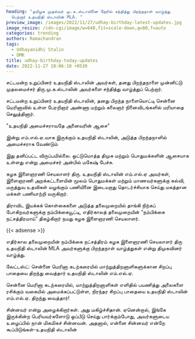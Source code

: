 ```yaml
---
heading: "தமிழக முதல்வர் மு.க.ஸ்டாலினை நேரில் சந்தித்து பிறந்தநாள் வாழ்த்து
  பெற்றார் உதயநிதி ஸ்டாலின் MLA. "
preview_image: /images/2022/11/27/udhay-birthday-latest-updates.jpg
image_resize: /cdn-cgi/image/w=640,fit=scale-down,q=80,f=auto
categories: trending
authors: Ramachandran
tags:
  - Udhayanidhi Stalin
  - DMK
title: udhay-birthday-today-updates
date: 2022-11-27 18:06:18 +0530
---
```

சட்டமன்ற உறுப்பினர் உதயநிதி ஸ்டாலின் அவர்கள், தனது பிறந்தநாளை முன்னிட்டு முதலமைச்சர் திரு.மு.க.ஸ்டாலின் அவர்களை சந்தித்து வாழ்த்துப் பெற்றார்.

சட்டமன்ற உறுப்பினர் உதயநிதி ஸ்டாலின், தனது பிறந்த நாளையொட்டி சென்னை மெரினாவில் உள்ள பேரறிஞர் அண்ணா மற்றும் கலைஞர் நினைவிடங்களில் மரியாதை செலுத்தினார்.

"உதயநிதி அமைச்சராவதே அனைவரின் ஆசை"

இன்று எம்.எல்.ஏ.வாக இருக்கும் உதயநிதி ஸ்டாலின், அடுத்த பிறந்தநாளில் அமைச்சராக வேண்டும்

இது தனிப்பட்ட விருப்பமில்லை. ஒட்டுமொத்த திமுக மற்றும் பொதுமக்களின் ஆசையாக உள்ளது என்று அமைச்சர் அன்பில் மகேஷ் பேச்சு.

கழக இளைஞரணி செயலாளர் திரு. உதயநிதி ஸ்டாலின் எம்.எல்.ஏ அவர்கள், இளைஞரணி
அறக்கட்டளையின் மூலம் பொதுமக்கள் மற்றும் மாணவர்களுக்கு கல்வி, மருத்துவ
உதவிகள் வழங்கும் பணியினை இடையறாது தொடர்ச்சியாக செய்து மகத்தான மக்கள் பணியாற்றி வருகிறார்.

திராவிட இயக்கக் கொள்கைகளை அடுத்த தலைமுறையில் தாங்கி நிற்கப் போகிறவர்களுக்கு நம்பிக்கையூட்டி, எதிர்காலத் தலைமுறையின் “நம்பிக்கை நட்சத்திரமாய்” திகழ்கிறார் நமது கழக இளைஞரணி செயலாளர்.

{{< adsense >}}

எதிர்கால தலைமுறையின் நம்பிக்கை நட்சத்திரம் கழக இளைஞரணி செயலாளர் திரு உதயநிதி ஸ்டாலின் MLA அவர்களுக்கு பிறந்தநாள் வாழ்த்துகள் என்று திமுகவினர் வாழ்த்து.

லேட்டஸ்ட்:
சென்னை மெரினா கடற்கரையில் மாற்றுத்திறனாளிகளுக்கான சிறப்பு பாதையை திறந்து வைத்தார் உதயநிதி ஸ்டாலின் எம்.எல்.ஏ. 

சென்னை மெரினா கடற்கரையில், மாற்றுத்திறனாளிகள் எளிதில் பயணித்து அலைகளை ரசிக்கும் வகையில் அமைக்கப்பட்டுள்ள, நிரந்தர சிறப்பு பாதையை உதயநிதி ஸ்டாலின் எம்.எல்.ஏ. திறந்து வைத்தார்!

சின்னவர் என்று அழைக்கிறார்கள். அது மகிழ்ச்சிதான். ஏனென்றால், இங்கே இருக்கின்ற பெரியவர்களோடு ஒப்பீடு செய்து பார்க்கும்போது, அவர்களுடைய உழைப்பில் நான் மிகமிகச் சின்னவன். அதனால், என்னை சின்னவர் என்றே கூப்பிடுங்கள்-உதயநிதி ஸ்டாலின்